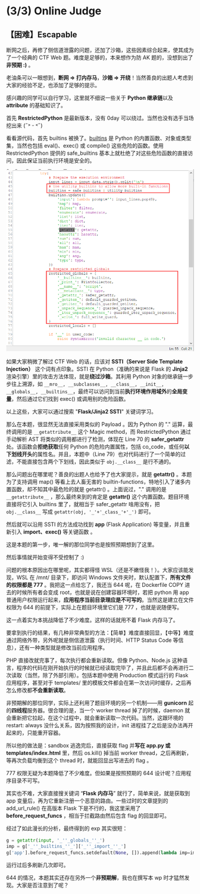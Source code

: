 # (3/3)  Online Judge

## 【困难】Escapable

断网之后，再修了侧信道泄露的问题，还加了沙箱，这些因素综合起来，使其成为了一个经典的 CTF Web 题。难度是足够的，本来想作为防 AK 题的，没想到出了**非预期 :)** 。

老油条可以一眼想到，**断网 => 打内存马**，**沙箱 => 开绕**！当然善良的出题人考虑到大家的经验不足，也添加了足够的提示。

感兴趣的同学可以自行学习，这里就不细说一些关于 **Python 继承链**以及 **attribute** 的基础知识了。

首先 **RestrictedPython** 是最新版本，没有 0day 可以绕过。当然也没有选手当场挖出来 (˶˃ ᵕ ˂˶)

看看源代码，首先 builtins 被换了。[builtins](https://docs.python.org/3/library/functions.html) 是 Python 的内置函数、对象或类型集，当然也包括 eval()、exec() 或 compile() 这些危险的函数。使用 RestrictedPython 提供的 safe_builtins 基本上就杜绝了对这些危险函数的直接访问，因此保证当前执行环境是安全的。

![image-20241022171306609](images/111-1.png)

如果大家稍微了解过 CTF Web 的话，应该对 **SSTI（Server Side Template Injection）** 这个词有点印象。SSTI 在 Python（准确的来说是 Flask 的 **Jinja2** 渲染引擎）里的攻击方法体现，就是**绕过沙箱**。其利用 Python 对象的继承链一步步往上溯源，如 ```__mro__, __subclasses__, __class__, __init__, __globals__, __builtins__```，最终可以访问到当前**执行环境作用域外**的**全局变量**，然后通过它们找到 exec() 或调用别的危险函数。

以上这些，大家可以通过搜索 "**Flask/Jinja2 SSTI**" 关键词学习。

那么在本题，很显然无法直接采用类似的 Payload 。因为 Python 的 "." 运算，最终调用的是 ```__getattribute__``` 这个 Magic method，而 RestrictedPython 通过手动解析 AST 将类似的调用都进行了检测，体现在 Line 70 的 **safer_getattr** 处。该函数会**拒绝获取**任何 Python 的危险内置属性，包括 co_code，或任何**以下划线开头**的属性名。并且，本题中（Line 79）也对代码进行了一个简单的过滤，不能直接包含两个下划线，因此类似于 ```obj.__class__``` 是行不通的。

那么问题出在哪里呢？善良的出题人也给予了也大家提示，就是 **getattr()** 。本题为了支持调用 map() 等看上去人畜无害的 builtin-functions，特地引入了诸多内置函数，却不知其中最危险的就是 getattr() 。上面说过，"." 调用的是 ```__getattribute__``` ，那么最终来到的肯定是 **getattr()** 这个内置函数。题目环境直接将它引入 builtins 里了，就相当于 safer_getattr 啥用没有，把 ```obj.__class__``` 写成 ```getattr(obj, '_'+'_class_'+'_')``` 即可。

然后就可以沿用 SSTI 的方法成功找到 **app** (Flask Application) 等变量，并且重新引入 **import、exec()** 等关键函数 。

这是本题的第一步，唯一解的那位同学也是按照预期想到了这里。

然后事情就开始变得不受控制了 :)

问题的根本原因出在哪里呢，其实都得怪 WSL（还是不嫩怪我！）。大家应该能发现，WSL 在 /mnt/ 目录下，即访问 Windows 文件夹时，默认配置下，**所有文件的权限都是 777** 。我把这一点给忘了，我还当 644 呢，在 Dockerfile COPY 进去的时候所有者会变成 root，也就是说在创建容器环境时，若把 python 用 app 普通用户权限运行起来，**应用程序当前目录理应是不可写的**。当然这是建立在文件权限为 644 的前提下，实际上在题目环境里它们是 777 ，也就是说随便写。

这一点着实为本挑战降低了不少难度。这样的话就用不着 Flask 内存马了。

要拿到执行的结果，有几种非常典型的方法：【简单】难度直接回显，【中等】难度通过网络外带，另外呢就是侧信道泄露（执行时间、HTTP Status Code 等信息），还有一种类型就是修改当前应用程序。

PHP 直接改就完事了，每次执行都会重新读取。但像 Python、Node.js 这种语言，程序的代码在刚开始执行的时候就已经读取完毕了，并且此后都不会再进行二次读取（当然，除了外部引用）。包括本题中使用 Production 模式运行的 Flask 应用程序，甚至对于 templates/ 里的模板文件都会在第一次访问时缓存，之后再怎么修改都**不会重新读取**。

非预期解的那位同学，实际上还利用了题目环境的另一个机制——用 **gunicorn** 起的**四线程**服务器。很合理的是，当一个 worker thread 掉了的时候，daemon 就会重新把它拉起，在这个过程中，就会重新读取一次代码。当然，这跟环境的 restart: always 没什么关系，因为按照我的设计，init 进程挂了之后是没办法再开起来的，只能重开容器。

所以他的做法是：sandbox 逃逸完后，直接获取 flag 并**写在 app.py 或 templates/index.html** 里，然后 os.kill() 掉当前 worker thread，之后再刷新，等再次负载均衡到这个 thread 时，就能回显出写进去的 flag 。

777 权限无疑为本题降低了不少难度。但如果是按照预期的 644 设计呢？应用程序目录不可写。

其实也不难，大家直接搜关键词 “**Flask 内存马**” 就行了，简单来说，就是获取到 app 变量后，再为它重新注册一个恶意的路由。一些过时的文章提到的 add_url_rule() 在高版本 Flask 下是不行的，我这里采用了 **before_request_funcs** ，相当于拦截路由然后包含 flag 的回显即可。

经过了如此漫长的分析，最终得到的 exp 其实很短：

```python
g = getattr(input, '_''_globals_''_')
imp = g['_''_builtins_''_']['_''_import_''_']
g['app'].before_request_funcs.setdefault(None, []).append(lambda imp=imp: imp('subprocess').check_output(['/readflag']))
```

运行过后多刷新几次即可。

644 的情况，本题其实还存在另外一个**非预期解**，我也在撰写本 wp 时才猛然发现。大家是否注意到了呢？

